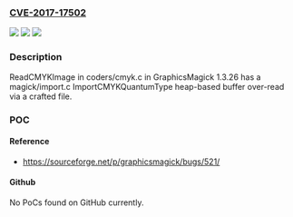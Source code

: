 ### [CVE-2017-17502](https://cve.mitre.org/cgi-bin/cvename.cgi?name=CVE-2017-17502)
![](https://img.shields.io/static/v1?label=Product&message=n%2Fa&color=blue)
![](https://img.shields.io/static/v1?label=Version&message=n%2Fa&color=blue)
![](https://img.shields.io/static/v1?label=Vulnerability&message=n%2Fa&color=brighgreen)

### Description

ReadCMYKImage in coders/cmyk.c in GraphicsMagick 1.3.26 has a magick/import.c ImportCMYKQuantumType heap-based buffer over-read via a crafted file.

### POC

#### Reference
- https://sourceforge.net/p/graphicsmagick/bugs/521/

#### Github
No PoCs found on GitHub currently.

